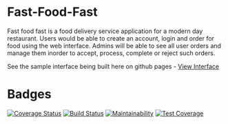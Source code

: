 # Fast-Food-Fast

Fast food fast is a food delivery service application for a modern day restaurant. Users would be able to create an account, login and order for food using the web interface. Admins will be able to see all user orders and manage them inorder to accept, process, complete or reject such orders.

See the sample interface being built here on github pages - <a  href="https://henperi.github.io/Fast-Food-Fast/UI/index.html"> View Interface</a>

# Badges

[![Coverage Status](https://coveralls.io/repos/github/henperi/Fast-Food-Fast/badge.svg)](https://coveralls.io/github/henperi/Fast-Food-Fast)
[![Build Status](https://travis-ci.org/henperi/Fast-Food-Fast.svg?branch=feature)](https://travis-ci.org/henperi/Fast-Food-Fast)
[![Maintainability](https://api.codeclimate.com/v1/badges/e45b0a788e054d2cea0b/maintainability)](https://codeclimate.com/github/henperi/Fast-Food-Fast/maintainability)
[![Test Coverage](https://api.codeclimate.com/v1/badges/e45b0a788e054d2cea0b/test_coverage)](https://codeclimate.com/github/henperi/Fast-Food-Fast/test_coverage)

